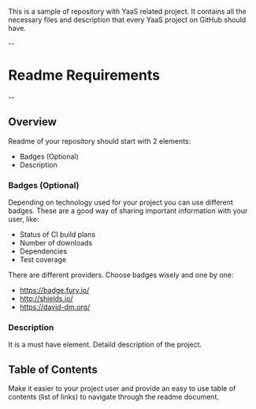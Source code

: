 This is a sample of repository with YaaS related project. It contains all the necessary files and description that every YaaS project on GitHub should have.

--
# Readme Requirements
--

## Overview

Readme of your repository should start with 2 elements:
- Badges (Optional)
- Description

### Badges (Optional)

Depending on technology used for your project you can use different badges. These are a good way of sharing important information with your user, like:
- Status of CI build plans
- Number of downloads
- Dependencies
- Test coverage

There are different providers. Choose badges wisely and one by one: 
- https://badge.fury.io/
- http://shields.io/
- https://david-dm.org/

### Description

It is a must have element. Detaild description of the project.

## Table of Contents

Make it easier to your project user and provide an easy to use table of contents (list of links) to navigate through the readme document.




